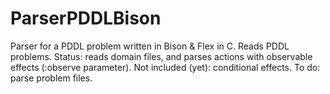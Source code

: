 # ParserPDDLBison
Parser for a PDDL problem written in Bison &amp; Flex in C.
Reads PDDL problems.
Status: reads domain files, and parses actions with observable effects (:observe parameter).
Not included (yet): conditional effects.
To do: parse problem files.
